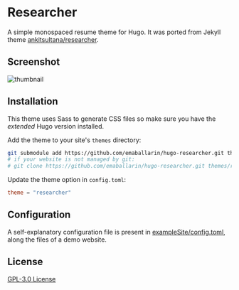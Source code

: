 # Researcher

A simple monospaced resume theme for Hugo. It was ported from Jekyll theme
[ankitsultana/researcher](https://github.com/ankitsultana/researcher).

## Screenshot

![thumbnail](https://github.com/emaballarin/hugo-researcher/blob/master/images/tn.png)

## Installation

This theme uses Sass to generate CSS files so make sure you have the
*extended* Hugo version installed.

Add the theme to your site's `themes` directory:

```bash
git submodule add https://github.com/emaballarin/hugo-researcher.git themes/researcher
# if your website is not managed by git:
# git clone https://github.com/emaballarin/hugo-researcher.git themes/researcher
```

Update the theme option in `config.toml`:

```toml
theme = "researcher"
```

## Configuration

A self-explanatory configuration file is present in
[exampleSite/config.toml](https://github.com/ojroques/hugo-researcher/blob/master/exampleSite/config.toml),
along the files of a demo website.

## License

[GPL-3.0 License](https://github.com/emaballarin/hugo-researcher/blob/master/LICENSE)
